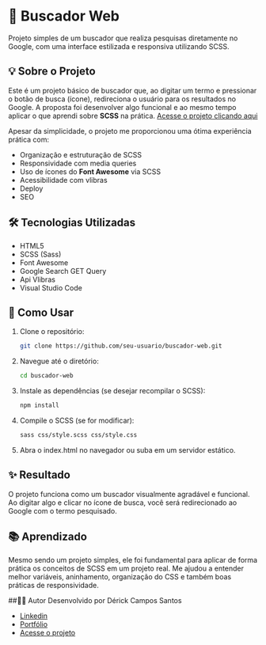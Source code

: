 # 🔎 Buscador Web

Projeto simples de um buscador que realiza pesquisas diretamente no Google, com uma interface estilizada e responsiva utilizando SCSS.

## 💡 Sobre o Projeto

Este é um projeto básico de buscador que, ao digitar um termo e pressionar o botão de busca (ícone), redireciona o usuário para os resultados no Google. A proposta foi desenvolver algo funcional e ao mesmo tempo aplicar o que aprendi sobre **SCSS** na prática. [Acesse o projeto clicando aqui](https://buscadorweb-dcs.vercel.app)

Apesar da simplicidade, o projeto me proporcionou uma ótima experiência prática com:

- Organização e estruturação de SCSS
- Responsividade com media queries
- Uso de ícones do **Font Awesome** via SCSS
- Acessibilidade com vlibras
- Deploy
- SEO

## 🛠️ Tecnologias Utilizadas

- HTML5
- SCSS (Sass)
- Font Awesome
- Google Search GET Query
- Api Vlibras
- Visual Studio Code

## 🚀 Como Usar

1. Clone o repositório:
   ```bash
   git clone https://github.com/seu-usuario/buscador-web.git
   ```
2. Navegue até o diretório:

   ```bash
   cd buscador-web
   ```
3. Instale as dependências (se desejar recompilar o SCSS):

   ```bash
   npm install
   ```

4. Compile o SCSS (se for modificar):
   ```bash
   sass css/style.scss css/style.css
   ```

5. Abra o index.html no navegador ou suba em um servidor estático.

## ✨ Resultado
O projeto funciona como um buscador visualmente agradável e funcional. Ao digitar algo e clicar no ícone de busca, você será redirecionado ao Google com o termo pesquisado.

## 📚 Aprendizado
Mesmo sendo um projeto simples, ele foi fundamental para aplicar de forma prática os conceitos de SCSS em um projeto real. Me ajudou a entender melhor variáveis, aninhamento, organização do CSS e também boas práticas de responsividade.

##🧑‍💻 Autor
Desenvolvido por Dérick Campos Santos
- [Linkedin](https://linkedin.com/in/derick-campos-santos)
- [Portfólio](https://derickcs.vercel.app)
- [Acesse o projeto](https://buscadorweb-dcs.vercel.app)
